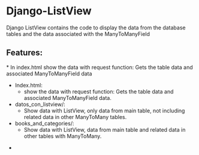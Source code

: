 # Django-ListView
Django ListView contains the code to display the data from the database tables and the data associated with the ManyToManyField


<h2>Features:</h2>
* In index.html show the data with request function:
    Gets the table data and associated ManyToManyField data
    
<ul>
    <li>Index.html:
        <ul>
            <li>show the data with request function:
                Gets the table data and associated ManyToManyField data.</li>
        </ul>
    </li>
    <li>datos_con_listview/:
        <ul>
            <li>Show data with ListView, only data from main table, not including related data in other ManyToMany tables.</li>
        </ul>
    </li>
    <li>books_and_categories/:
        <ul>
            <li>Show data with ListView, data from main table and related data in other tables with ManyToMany.</li>
        </ul>
    </li>
</ul>





<ul>
    <li></li>
</ul>
